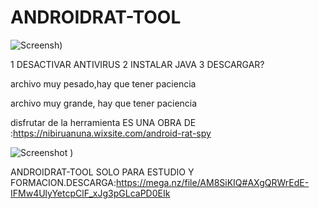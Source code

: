 # ANDROIDRAT-TOOL
![Screensh)](https://github.com/AkiBuriBai/ANDROIDRAT-TOOL/assets/124522421/73772403-2172-4982-a2cf-7147bdeaa59a)

1 DESACTIVAR ANTIVIRUS
2 INSTALAR JAVA
3 DESCARGAR?


archivo muy pesado,hay que tener paciencia


archivo muy grande, hay que tener paciencia

disfrutar de la herramienta
ES UNA OBRA DE :https://nibiruanuna.wixsite.com/android-rat-spy

![Screenshot )](https://github.com/AkiBuriBai/ANDROIDRAT-TOOL/assets/124522421/ec24eacb-eaec-428d-a5c6-f56546143a16)

ANDROIDRAT-TOOL SOLO PARA ESTUDIO Y FORMACION.DESCARGA:https://mega.nz/file/AM8SiKIQ#AXgQRWrEdE-IFMw4UlyYetcpClF_xJg3pGLcaPD0EIk
